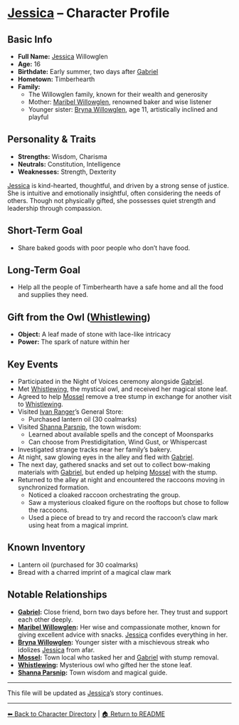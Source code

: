 # [Jessica](jessica.md) – Character Profile

## Basic Info
- **Full Name:** [Jessica](jessica.md) Willowglen
- **Age:** 16
- **Birthdate:** Early summer, two days after [Gabriel](gabriel.md)
- **Hometown:** Timberhearth
- **Family:**
  - The Willowglen family, known for their wealth and generosity
  - Mother: [Maribel Willowglen](characters/family/maribel-willowglen.md), renowned baker and wise listener
  - Younger sister: [Bryna Willowglen](characters/family/bryna-willowglen.md), age 11, artistically inclined and playful

## Personality & Traits
- **Strengths:** Wisdom, Charisma
- **Neutrals:** Constitution, Intelligence
- **Weaknesses:** Strength, Dexterity

[Jessica](jessica.md) is kind-hearted, thoughtful, and driven by a strong sense of justice. She is intuitive and emotionally insightful, often considering the needs of others. Though not physically gifted, she possesses quiet strength and leadership through compassion.

## Short-Term Goal
- Share baked goods with poor people who don’t have food.

## Long-Term Goal
- Help all the people of Timberhearth have a safe home and all the food and supplies they need.

## Gift from the Owl ([Whistlewing](characters/npcs/whistlewing.md))
- **Object:** A leaf made of stone with lace-like intricacy
- **Power:** The spark of nature within her

## Key Events
- Participated in the Night of Voices ceremony alongside [Gabriel](gabriel.md).
- Met [Whistlewing](characters/npcs/whistlewing.md), the mystical owl, and received her magical stone leaf.
- Agreed to help [Mossel](characters/npcs/mossel.md) remove a tree stump in exchange for another visit to [Whistlewing](characters/npcs/whistlewing.md).
- Visited [Ivan Ranger](characters/npcs/ivan-ranger.md)’s General Store:
  - Purchased lantern oil (30 coalmarks)
- Visited [Shanna Parsnip](characters/npcs/shanna-parsnip.md), the town wisdom:
  - Learned about available spells and the concept of Moonsparks
  - Can choose from Prestidigitation, Wind Gust, or Whispercast
- Investigated strange tracks near her family’s bakery.
- At night, saw glowing eyes in the alley and fled with [Gabriel](gabriel.md).
- The next day, gathered snacks and set out to collect bow-making materials with [Gabriel](gabriel.md), but ended up helping [Mossel](characters/npcs/mossel.md) with the stump.
- Returned to the alley at night and encountered the raccoons moving in synchronized formation.
  - Noticed a cloaked raccoon orchestrating the group.
  - Saw a mysterious cloaked figure on the rooftops but chose to follow the raccoons.
  - Used a piece of bread to try and record the raccoon’s claw mark using heat from a magical imprint.

## Known Inventory
- Lantern oil (purchased for 30 coalmarks)
- Bread with a charred imprint of a magical claw mark

## Notable Relationships
- **[Gabriel](gabriel.md):** Close friend, born two days before her. They trust and support each other deeply.
- **[Maribel Willowglen](characters/family/maribel-willowglen.md):** Her wise and compassionate mother, known for giving excellent advice with snacks. [Jessica](jessica.md) confides everything in her.
- **[Bryna Willowglen](characters/family/bryna-willowglen.md):** Younger sister with a mischievous streak who idolizes [Jessica](jessica.md) from afar.
- **[Mossel](characters/npcs/mossel.md):** Town local who tasked her and [Gabriel](gabriel.md) with stump removal.
- **[Whistlewing](characters/npcs/whistlewing.md):** Mysterious owl who gifted her the stone leaf.
- **[Shanna Parsnip](characters/npcs/shanna-parsnip.md):** Town wisdom and magical guide.

---
This file will be updated as [Jessica](jessica.md)’s story continues.

---

[⬅ Back to Character Directory](../characters/character-directory.md) | [🏠 Return to README](../README.md)
